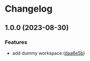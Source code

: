 # Changelog

## 1.0.0 (2023-08-30)


### Features

* add dummy workspace ([daa6e5b](https://github.com/fcoelho/test-repo/commit/daa6e5b4788025041b93def1f41cc5315482c809))
